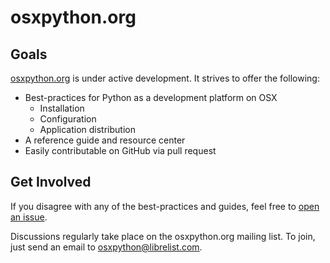 osxpython.org
=============


Goals
-----

[osxpython.org](http://osxpython.org) is under active development. It strives to offer the following:

* Best-practices for Python as a development platform on OSX
	- Installation
	- Configuration
	- Application distribution
* A reference guide and resource center
* Easily contributable on GitHub via pull request


Get Involved
------------

If you disagree with any of the best-practices and guides, feel free to [open an issue](https://github.com/kennethreitz/osxpython.org/issues).

Discussions regularly take place on the osxpython.org mailing list. To join, just send an email to <osxpython@librelist.com>.

